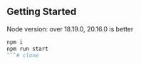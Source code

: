 ## Getting Started
Node version: over 18.19.0, 20.16.0 is better
```bash
npm i
npm run start
```# clone
